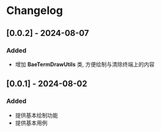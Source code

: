 # Changelog

## [0.0.2] - 2024-08-07

### Added

- 增加 **BaeTermDrawUtils** 类, 方便绘制与清除终端上的内容

## [0.0.1] - 2024-08-02

### Added

- 提供基本绘制功能
- 提供基本用例
